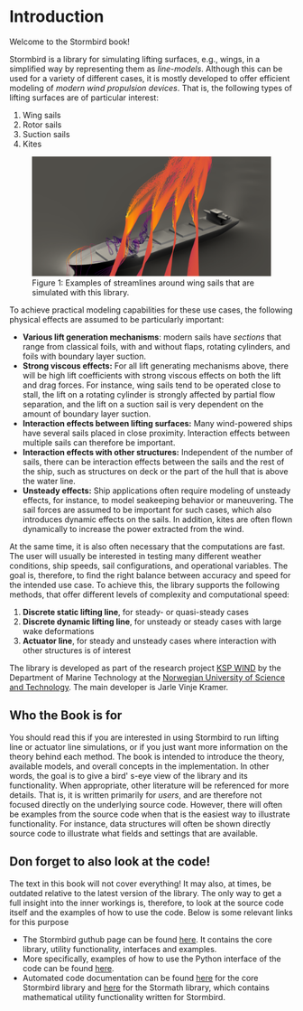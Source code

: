 # Introduction

Welcome to the Stormbird book!

Stormbird is a library for simulating lifting surfaces, e.g., wings, in a simplified way by representing them as *line-models*. Although this can be used for a variety of different cases, it is mostly developed to offer efficient modeling of *modern wind propulsion devices*. That is, the following types of lifting surfaces are of particular interest:

1) Wing sails
2) Rotor sails
3) Suction sails
4) Kites

<figure>
    <img src="static/actualtor_line_streamlines.png" alt="Actuator line streamlines">
    <figcaption>Figure 1: Examples of streamlines around wing sails that are simulated with this library.</figcaption>
</figure>

To achieve practical modeling capabilities for these use cases, the following physical effects are assumed to be particularly important:
- **Various lift generation mechanisms**: modern sails have *sections* that range from classical foils, with and without flaps, rotating cylinders, and foils with boundary layer suction.
- **Strong viscous effects:** For all lift generating mechanisms above, there will be high lift coefficients with strong viscous effects on both the lift and drag forces. For instance, wing sails tend to be operated close to stall, the lift on a rotating cylinder is strongly affected by partial flow separation, and the lift on a suction sail is very dependent on the amount of boundary layer suction.
- **Interaction effects between lifting surfaces:** Many wind-powered ships have several sails placed in close proximity. Interaction effects between multiple sails can therefore be important.
- **Interaction effects with other structures:** Independent of the number of sails, there can be interaction effects between the sails and the rest of the ship, such as structures on deck or the part of the hull that is above the water line.
- **Unsteady effects:** Ship applications often require modeling of unsteady effects, for instance, to model seakeeping behavior or maneuvering. The sail forces are assumed to be important for such cases, which also introduces dynamic effects on the sails. In addition, kites are often flown dynamically to increase the power extracted from the wind.

At the same time, it is also often necessary that the computations are fast. The user will usually be interested in testing many different weather conditions, ship speeds, sail configurations, and operational variables. The goal is, therefore, to find the right balance between accuracy and speed for the intended use case. To achieve this, the library supports the following methods, that offer different levels of complexity and computational speed:

 1) **Discrete static lifting line**, for steady- or quasi-steady cases
 2) **Discrete dynamic lifting line**, for unsteady or steady cases with large wake deformations
 3) **Actuator line**, for steady and unsteady cases where interaction with other structures is of interest

The library is developed as part of the research project [KSP WIND](https://www.sintef.no/en/projects/2023/wind-enabling-zero-emission-shipping-with-wind-assisted-propulsion/) by the Department of Marine Technology at the [Norwegian University of Science and Technology](https://www.ntnu.edu/). The main developer is Jarle Vinje Kramer.

## Who the Book is for
You should read this if you are interested in using Stormbird to run lifting line or actuator line simulations, or if you just want more information on the theory behind each method. The book is intended to introduce the theory, available models, and overall concepts in the implementation. In other words, the goal is to give a bird' s-eye view of the library and its functionality. When appropriate, other literature will be referenced for more details. That is, it is written primarily for *users*, and are therefore not focused directly on the underlying source code. However, there will often be examples from the source code when that is the easiest way to illustrate functionality. For instance, data structures will often be shown directly source code to illustrate what fields and settings that are available.

## Don forget to also look at the code!

The text in this book will not cover everything! It may also, at times, be outdated relative to the latest version of the library. The only way to get a full insight into the inner workings is, therefore, to look at the source code itself and the examples of how to use the code. Below is some relevant links for this purpose

- The Stormbird guthub page can be found [here](https://github.com/NTNU-IMT/stormbird). It contains the core library, utility functionality, interfaces and examples.
- More specifically, examples of how to use the Python interface of the code can be found [here](https://github.com/NTNU-IMT/stormbird/tree/main/interfaces/pystormbird/examples).
- Automated code documentation can be found [here](https://docs.rs/stormbird/0.6.0/stormbird/) for the core Stormbird library and [here](https://docs.rs/stormath/0.1.1/stormath/) for the Stormath library, which contains mathematical utility functionality written for Stormbird.
